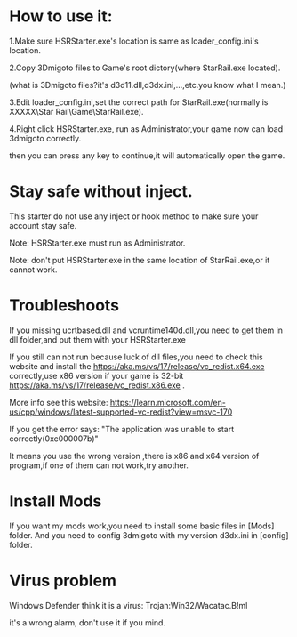 # How to use it:
1.Make sure HSRStarter.exe's location is same as loader_config.ini's location.

2.Copy 3Dmigoto files to Game's root dictory(where StarRail.exe located).

(what is 3Dmigoto files?it's d3d11.dll,d3dx.ini,...,etc.you know what I mean.)

3.Edit loader_config.ini,set the correct path for StarRail.exe(normally is XXXXX\Star Rail\Game\StarRail.exe).

4.Right click HSRStarter.exe, run as Administrator,your game now can load 3dmigoto correctly.

then you can press any key to continue,it will automatically open the game.

# Stay safe without inject.
This starter do not use any inject or hook method to make sure your account stay safe.

Note: HSRStarter.exe must run as Administrator.

Note: don't put HSRStarter.exe in the same location of StarRail.exe,or it cannot work.


# Troubleshoots
If you missing ucrtbased.dll and vcruntime140d.dll,you need to get them in dll folder,and put them with your HSRStarter.exe

If you still can not run because luck of dll files,you need to check this website and install
the https://aka.ms/vs/17/release/vc_redist.x64.exe correctly,use x86 version if your game is 32-bit
https://aka.ms/vs/17/release/vc_redist.x86.exe	.

More info see this website:
https://learn.microsoft.com/en-us/cpp/windows/latest-supported-vc-redist?view=msvc-170

If you get the error says:
"The application was unable to start correctly(0xc000007b)"

It means you use the wrong version ,there is x86 and x64 version of program,if one of them can not work,try another.

# Install Mods
If you want my mods work,you need to install some basic files in [Mods] folder.
And you need to config 3dmigoto with my version d3dx.ini in [config] folder.

# Virus problem
Windows Defender think it is a virus:
Trojan:Win32/Wacatac.B!ml

it's a wrong alarm, don't use it if you mind.